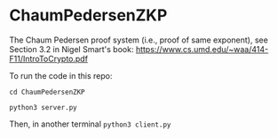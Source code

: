 # ChaumPedersenZKP
The Chaum Pedersen proof system (i.e., proof of same exponent), see Section 3.2 in Nigel Smart's book: https://www.cs.umd.edu/~waa/414-F11/IntroToCrypto.pdf

To run the code in this repo:

`cd ChaumPedersenZKP`

`python3 server.py`

Then, in another terminal
`python3 client.py`


